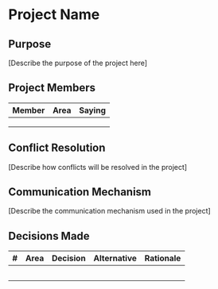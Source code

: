 # Project Name

## Purpose

[Describe the purpose of the project here]

## Project Members

| Member | Area | Saying |
| ------ | ---- | ------ |
|        |      |        |
|        |      |        |
|        |      |        |

## Conflict Resolution

[Describe how conflicts will be resolved in the project]

## Communication Mechanism

[Describe the communication mechanism used in the project]

## Decisions Made

| # | Area | Decision | Alternative | Rationale |
| - | ---- | -------- | ----------- | --------- |
|   |      |          |             |           |
|   |      |          |             |           |
|   |      |          |             |           |
|   |      |          |             |           |
|   |      |          |             |           |